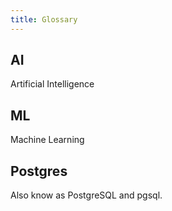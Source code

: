 ```yaml
---
title: Glossary
---
```


## AI

Artificial Intelligence

## ML

Machine Learning

## Postgres

Also know as PostgreSQL and pgsql.
